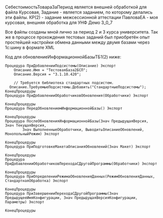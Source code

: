 СебестоимостьТовараЗаПериод является внешней обработкой для файла Курсовая, Задание - является заданием, по которому делались эти файлы.
КР(2) - задание межсессионной аттестации
ПавловаЕА - моя курсовая, внешняя обработка для УНФ Демо 3_0_7

Все файлы созданы мной лично за период 2 и 3 курса университета. Так же в процессе прохождения тестовых заданий был приобретён опыт простейшей настройки обмена данными между двумя базами через 1с:шину в формате XML

Код для обновлениеИнформационнойБазыТБ1(2) ниже:

```1C
Процедура ПриДобавленииПодсистемы(Описание) Экспорт
    Описание.Имя = "ТестоваяБаза2БСП";
    Описание.Версия = "3.1.10.420";
    
    // Требуется библиотека стандартных подсистем.
  Описание.ТребуемыеПодсистемы.Добавить("СтандартныеПодсистемы");
КонецПроцедуры
Процедура ПриДобавленииОбработчиковОбновления(Обработчики) Экспорт
    
КонецПроцедуры
Процедура ПередОбновлениемИнформационнойБазы() Экспорт
    
КонецПроцедуры
Процедура ПослеОбновленияИнформационнойБазы(Знач ПредыдущаяВерсия, Знач ТекущаяВерсия,
        Знач ВыполненныеОбработчики, ВыводитьОписаниеОбновлений, МонопольныйРежим) Экспорт
    
КонецПроцедуры
Процедура ПриПодготовкеМакетаОписанияОбновлений(Знач Макет) Экспорт
    
КонецПроцедуры
Процедура ПриДобавленииОбработчиковПереходаСДругойПрограммы(Обработчики) Экспорт
    
КонецПроцедуры
Процедура ПриОпределенииРежимаОбновленияДанных(РежимОбновленияДанных, СтандартнаяОбработка) Экспорт
    
КонецПроцедуры 
Процедура ПриЗавершенииПереходаСДругойПрограммы(Знач ПредыдущееИмяКонфигурации, Знач ПредыдущаяВерсияКонфигурации, Параметры) Экспорт
    
КонецПроцедуры
```

